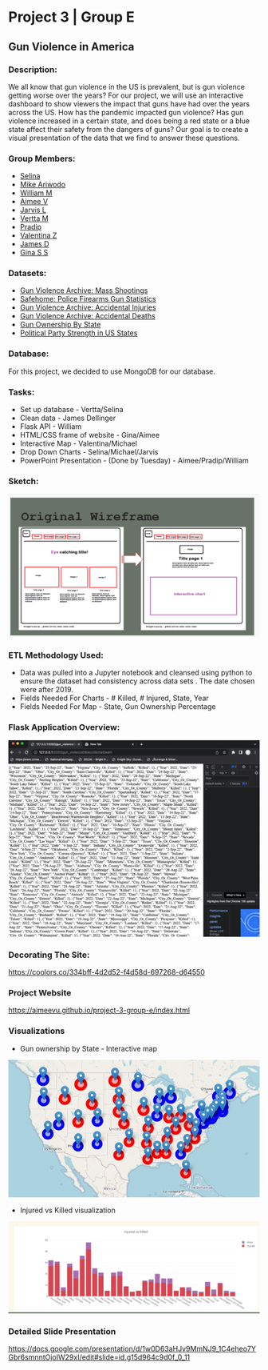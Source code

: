 # Project 3 | Group E
## Gun Violence in America

### Description:
<p>We all know that gun violence in the US is prevalent, but is gun violence getting worse over the years? For our project, we will use an interactive  dashboard to show viewers the impact that guns have had over the years across the US. How has the pandemic impacted gun violence? Has gun violence increased in a certain state, and does being a red state or a blue state affect their safety from the dangers of guns? Our goal is to create a visual presentation of the data that we find to answer these questions.</p>

### Group Members:

* <a href="https://github.com/sesu0722">Selina</a>
* <a href="https://github.com/Ariwodo16">Mike Ariwodo</a>
* <a href="https://github.com/WMatthewARC">William M</a>
* <a href="https://github.com/aimeevu">Aimee V</a>
* <a href="https://github.com/jlmamp">Jarvis L</a>
* <a href="https://github.com/vertta">Vertta M</a>
* <a href="https://github.com/pradipraodeo">Pradip</a>
* <a href="https://github.com/vkk125">Valentina Z</a>
* <a href="https://github.com/jdellinger80">James D</a>
* <a href="https://github.com/GigiSchulte">Gina S S</a>

### Datasets:

* <a href="https://www.gunviolencearchive.org/mass-shooting">Gun Violence Archive: Mass Shootings</a>
* <a href="https://www.safehome.org/data/firearms-guns-statistics/#police">Safehome: Police Firearms Gun Statistics</a>
* <a href="https://www.gunviolencearchive.org/accidental-injuries">Gun Violence Archive: Accidental Injuries</a>
* <a href="https://www.gunviolencearchive.org/accidental-deaths">Gun Violence Archive: Accidental Deaths</a>
* <a href="https://worldpopulationreview.com/state-rankings/gun-ownership-by-state">Gun Ownership By State</a>
* <a href="https://en.wikipedia.org/wiki/Political_party_strength_in_U.S._states">Political Party Strength in US States</a>

### Database:

<p>For this project, we decided to use MongoDB for our database.</p>

### Tasks:

* Set up database - Vertta/Selina
* Clean data - James Dellinger
* Flask API - William
* HTML/CSS frame of website - Gina/Aimee
* Interactive Map - Valentina/Michael
* Drop Down Charts - Selina/Michael/Jarvis
* PowerPoint Presentation - (Done by Tuesday) - Aimee/Pradip/William

### Sketch:
![sketch](./image/ReadMe-sketch.png)
### ETL Methodology Used:
* Data was  pulled into a Jupyter notebook and cleansed using python to ensure the dataset had consistency across data sets . The date chosen were after 2019.  
* Fields Needed For Charts - # Killed, # Injured, State, Year
* Fields Needed For Map - State, Gun Ownership Percentage

### Flask Application Overview:

![Flask](./image/Api_accidentalDeath.png )

### Decorating The Site:

https://coolors.co/334bff-4d2d52-f4d58d-697268-d64550

### Project Website
https://aimeevu.github.io/project-3-group-e/index.html 

### Visualizations

* Gun ownership by State - Interactive map

![map](./image/mappic.jpg)

* Injured vs Killed visualization

![injured](./image/Readme-injured-killed.png)

### Detailed Slide Presentation
https://docs.google.com/presentation/d/1w0D63aHJv9MmNJ9_1C4eheo7YGbr6smnntOjoIW29xI/edit#slide=id.g15d964c9d0f_0_11
